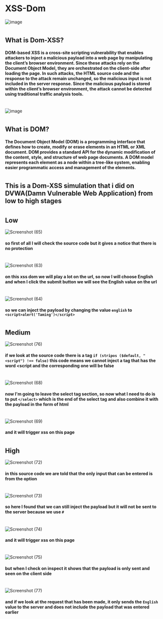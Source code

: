 # XSS-Dom

![image](https://user-images.githubusercontent.com/106005322/220373111-fcb5c313-ee7f-454d-a132-1bcbaf973de1.png)
#
## What is Dom-XSS?

#### DOM-based XSS is a cross-site scripting vulnerability that enables attackers to inject a malicious payload into a web page by manipulating the client’s browser environment. Since these attacks rely on the Document Object Model, they are orchestrated on the client-side after loading the page. In such attacks, the HTML source code and the response to the attack remain unchanged, so the malicious input is not included in the server response. Since the malicious payload is stored within the client’s browser environment, the attack cannot be detected using traditional traffic analysis tools.
#

![image](https://user-images.githubusercontent.com/106005322/220374014-4ea382d5-8c1a-4c10-ae67-9c960c45f54c.png)
#
## What is DOM?

#### The Document Object Model (DOM) is a programming interface that defines how to create, modify or erase elements in an HTML or XML document. DOM provides a standard API for the dynamic modification of the content, style, and structure of web page documents. A DOM model represents each element as a node within a tree-like system, enabling easier programmatic access and management of the elements.

#
#
## This is a Dom-XSS simulation that i did on DVWA(Damn Vulnerable Web Application) from low to high stages
#
#

## Low

![Screenshot (65)](https://user-images.githubusercontent.com/106005322/220376142-9cd47135-607f-4618-9933-1eb7088c99a5.png)
#### so first of all I will check the source code but it gives a notice that there is no protection

#

![Screenshot (63)](https://user-images.githubusercontent.com/106005322/220376286-821f1cc1-2134-465d-97e9-56ab1d5299cc.png)
#### on this xss dom we will play a lot on the url, so now I will choose English and when I click the submit button we will see the English value on the url

#

![Screenshot (64)](https://user-images.githubusercontent.com/106005322/220376394-40dec876-9e09-45bc-ac79-6e7f4d4cdec6.png)
#### so we can inject the payload by changing the value ```english``` to ```<script>alert('Taming')</script>```


#
#
## Medium

![Screenshot (76)](https://user-images.githubusercontent.com/106005322/220382437-bb660316-4337-495c-8085-288433f7e1ff.png)
#### if we look at the source code there is a tag ```if (stripos ($default, "<script") !== false)``` this code means we cannot inject a tag that has the word <script and the corresponding one will be false

#

![Screenshot (68)](https://user-images.githubusercontent.com/106005322/220379534-63ac62fb-4b53-49e1-a6c0-a6dda03194e7.png)
#### now I'm going to leave the select tag section, so now what I need to do is to put ```</select>``` which is the end of the select tag and also combine it with the payload in the form of html

#

![Screenshot (69)](https://user-images.githubusercontent.com/106005322/220379592-be01afab-7784-4268-add9-a2c7af7d92df.png)
#### and it will trigger xss on this page

#
#
## High

![Screenshot (72)](https://user-images.githubusercontent.com/106005322/220387259-b0011494-75f6-4663-9f17-38e98ec8aa08.png)
#### in this source code we are told that the only input that can be entered is from the option

#

![Screenshot (73)](https://user-images.githubusercontent.com/106005322/220387314-90850608-708d-413b-a7ab-feb91f4a7c6a.png)
#### so here I found that we can still inject the payload but it will not be sent to the server because we use ```#```

#

![Screenshot (74)](https://user-images.githubusercontent.com/106005322/220387641-b1be62cf-4236-4fef-b23e-cdab9009289c.png)
#### and it will trigger xss on this page

#

![Screenshot (75)](https://user-images.githubusercontent.com/106005322/220394177-d45394b5-40a2-41f3-8fcc-957850cc022e.png)
#### but when I check on inspect it shows that the payload is only sent and seen on the client side

#

![Screenshot (77)](https://user-images.githubusercontent.com/106005322/220388992-eaf27604-9655-4ca3-b6d0-ff06d340953d.png)
#### and if we look at the request that has been made, it only sends the ```English``` value to the server and does not include the payload that was entered earlier
